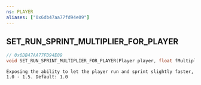 ```yaml
---
ns: PLAYER
aliases: ["0x6db47aa77fd94e09"]
---
```

## SET_RUN_SPRINT_MULTIPLIER_FOR_PLAYER

```c
// 0x6DB47AA77FD94E09
void SET_RUN_SPRINT_MULTIPLIER_FOR_PLAYER(Player player, float fMultiplier);
```

```
Exposing the ability to let the player run and sprint slightly faster, 1.0 - 1.5. Default: 1.0
```
